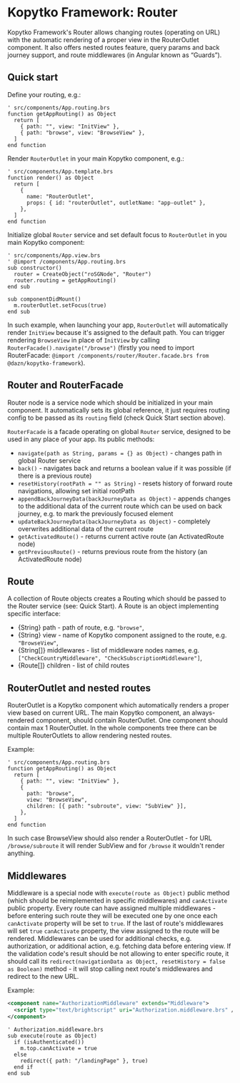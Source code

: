 # Kopytko Framework: Router

Kopytko Framework's Router allows changing routes (operating on URL) with the automatic rendering of a proper view
in the RouterOutlet component. It also offers nested routes feature, query params and back journey support,
and route middlewares (in Angular known as “Guards”).

## Quick start

Define your routing, e.g.:
```brightscript
' src/components/App.routing.brs
function getAppRouting() as Object
  return [
    { path: "", view: "InitView" },
    { path: "browse", view: "BrowseView" },
  ]
end function
```

Render `RouterOutlet` in your main Kopytko component, e.g.:
```brightscript
' src/components/App.template.brs
function render() as Object
  return [
    {
      name: "RouterOutlet",
      props: { id: "routerOutlet", outletName: "app-outlet" },
    },
  ]
end function
```

Initialize global `Router` service and set default focus to `RouterOutlet` in you main Kopytko component:
```brightscript
' src/components/App.view.brs
' @import /components/App.routing.brs
sub constructor()
  router = CreateObject("roSGNode", "Router")
  router.routing = getAppRouting()
end sub

sub componentDidMount()
  m.routerOutlet.setFocus(true)
end sub
```

In such example, when launching your app, `RouterOutlet` will automatically render `InitView` because it's assigned
to the default path. You can trigger rendering `BrowseView` in place of `InitView` by calling
`RouterFacade().navigate("/browse")` (firstly you need to import RouterFacade:
`@import /components/router/Router.facade.brs from @dazn/kopytko-framework`).

## Router and RouterFacade

Router node is a service node which should be initialized in your main component. It automatically sets its global
reference, it just requires routing config to be passed as its `routing` field (check Quick Start section above).

`RouterFacade` is a facade operating on global `Router` service, designed to be used in any place of your app.
Its public methods:
- `navigate(path as String, params = {} as Object)` - changes path in global Router service
- `back()` - navigates back and returns a boolean value if it was possible (if there is a previous route)
- `resetHistory(rootPath = "" as String)` - resets history of forward route navigations, allowing set initial rootPath
- `appendBackJourneyData(backJourneyData as Object)` - appends changes to the additional data of the current route
  which can be used on back journey, e.g. to mark the previously focused element
- `updateBackJourneyData(backJourneyData as Object)` - completely overwrites additional data of the current route
- `getActivatedRoute()` - returns current active route (an ActivatedRoute node)
- `getPreviousRoute()` - returns previous route from the history (an ActivatedRoute node)

## Route

A collection of Route objects creates a Routing which should be passed to the Router service (see: Quick Start).
A Route is an object implementing specific interface:
- {String} path - path of route, e.g. `"browse"`,
- {String} view - name of Kopytko component assigned to the route, e.g. `"BrowseView"`,
- {String[]} middlewares - list of middleware nodes names, e.g. `["CheckCountryMiddleware", "CheckSubscriptionMiddleware"]`,
- {Route[]} children - list of child routes

## RouterOutlet and nested routes

RouterOutlet is a Kopytko component which automatically renders a proper view based on current URL. The main Kopytko
component, an always-rendered component, should contain RouterOutlet. One component should contain max 1 RouterOutlet.
In the whole components tree there can be multiple RouterOutlets to allow rendering nested routes.

Example:
```brightscript
' src/components/App.routing.brs
function getAppRouting() as Object
  return [
    { path: "", view: "InitView" },
    {
      path: "browse",
      view: "BrowseView",
      children: [{ path: "subroute", view: "SubView" }],
    },
  ]
end function
```

In such case BrowseView should also render a RouterOutlet - for URL `/browse/subroute` it will render SubView and
for `/browse` it wouldn't render anything.

## Middlewares

Middleware is a special node with `execute(route as Object)` public method (which should be reimplemented in specific middlewares)
and `canActivate` public property. Every route can have assigned multiple middlewares - before entering such route
they will be executed one by one once each `canActivate` property will be set to `true`.
If the last of route's middlewares will set `true` `canActivate` property, the view assigned to the route will be rendered.
Middlewares can be used for additional checks, e.g. authorization, or additional action, e.g. fetching data before
entering view. If the validation code's result should be not allowing to enter specific route, it should call its
`redirect(navigationData as Object, resetHistory = false as Boolean)` method - it will stop calling next route's
middlewares and redirect to the new URL.

Example:
```xml
<component name="AuthorizationMiddleware" extends="Middleware">
  <script type="text/brightscript" uri="Authorization.middleware.brs" />
</component>
```

```brightscript
' Authorization.middleware.brs
sub execute(route as Object)
  if (isAuthenticated())
    m.top.canActivate = true
  else
    redirect({ path: "/landingPage" }, true)
  end if
end sub
```
